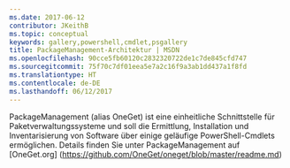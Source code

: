 ```yaml
---
ms.date: 2017-06-12
contributor: JKeithB
ms.topic: conceptual
keywords: gallery,powershell,cmdlet,psgallery
title: PackageManagement-Architektur | MSDN
ms.openlocfilehash: 90cce5fb60120c2832320722de1c7de845cfd747
ms.sourcegitcommit: 75f70c7df01eea5e7a2c16f9a3ab1dd437a1f8fd
ms.translationtype: HT
ms.contentlocale: de-DE
ms.lasthandoff: 06/12/2017
---
```

PackageManagement (alias OneGet) ist eine einheitliche Schnittstelle für Paketverwaltungssysteme und soll die Ermittlung, Installation und Inventarisierung von Software über einige geläufige PowerShell-Cmdlets ermöglichen. Details finden Sie unter PackageManagement auf [OneGet.org] (https://github.com/OneGet/oneget/blob/master/readme.md)

